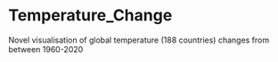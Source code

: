 # Temperature_Change
Novel visualisation of global temperature (188 countries) changes from between 1960-2020 
